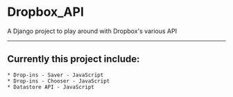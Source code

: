 Dropbox_API
===========

A Django project to play around with Dropbox's various API  
- - -  
## Currently this project include:  
    * Drop-ins - Saver - JavaScript
    * Drop-ins - Chooser - JavaScript
    * Datastore API - JavaScript
